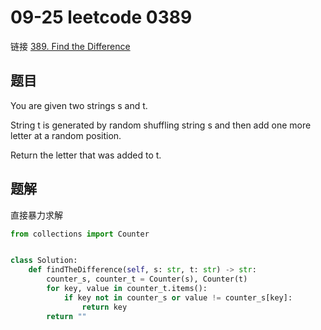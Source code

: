# 09-25 leetcode 0389

链接 [389. Find the Difference](https://leetcode.com/problems/find-the-difference/description/)

## 题目

You are given two strings s and t.

String t is generated by random shuffling string s and then add one more letter at a random position.

Return the letter that was added to t.

## 题解

直接暴力求解

```python
from collections import Counter


class Solution:
    def findTheDifference(self, s: str, t: str) -> str:
        counter_s, counter_t = Counter(s), Counter(t)
        for key, value in counter_t.items():
            if key not in counter_s or value != counter_s[key]:
                return key
        return ""
```
